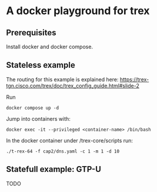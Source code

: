 # A docker playground for trex

## Prerequisites

Install docker and docker compose.

## Stateless example

The routing for this example is explained here:
https://trex-tgn.cisco.com/trex/doc/trex_config_guide.html#slide-2

Run
```
docker compose up -d
```

Jump into containers with:
```
docker exec -it --privileged <container-name> /bin/bash
```

In the docker container under /trex-core/scripts run:
```
./t-rex-64 -f cap2/dns.yaml -c 1 -m 1 -d 10
```

## Statefull example: GTP-U
TODO
